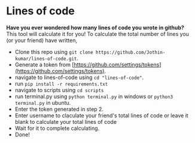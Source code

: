 # Lines of code
**Have you ever wondered how many lines of code you wrote in github?** This tool will calculate it for you!
To calculate the total number of lines you (or your friend) have written,
 - Clone this repo using ```git clone https://github.com/Jothin-kumar/lines-of-code.git```.
 - Generate a token from [https://github.com/settings/tokens](https://github.com/settings/tokens).
 - navigate to lines-of-code using ```cd "lines-of-code"```.
 - run ```pip install -r requirements.txt```
 - navigate to scripts using ```cd scripts```
 - run terminal.py using ```python terminal.py``` in windows or ```python3 terminal.py``` in ubuntu.
 - Enter the token generated in step 2.
 - Enter username to claculate your friend's total lines of code or leave it blank to calculate your total lines of code
 - Wait for it to complete calculating.
 - Done!
